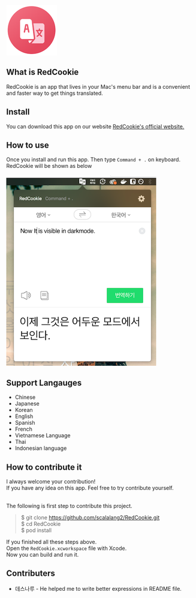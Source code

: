 ![Logo](./docs/images/logo.png)

## What is RedCookie
RedCookie is an app that lives in your Mac's menu bar and is a convenient and faster way to get things translated.

## Install
You can download this app on our website [RedCookie's official website.](https://scalalang2.github.io/RedCookie/)

## How to use
Once you install and run this app. Then type `Command + .` on keyboard.<br>
RedCookie will be shown as below<br><br>
![Quick Translator Screenshot 2](./docs/images/screenshot3.png)

## Support Langauges
* Chinese
* Japanese
* Korean
* English
* Spanish
* French
* Vietnamese Language
* Thai
* Indonesian language

## How to contribute it
I always welcome your contribution!<br>
If you have any idea on this app. Feel free to try contribute yourself.<br><br>

The following is first step to contribute this project.

> $ git clone https://github.com/scalalang2/RedCookie.git<br>
> $ cd RedCookie<br>
> $ pod install

If you finished all these steps above.<br>
Open the `RedCookie.xcworkspace` file with Xcode.<br>
Now you can build and run it.

## Contributers
* 데스나루 - He helped me to write better expressions in README file.
